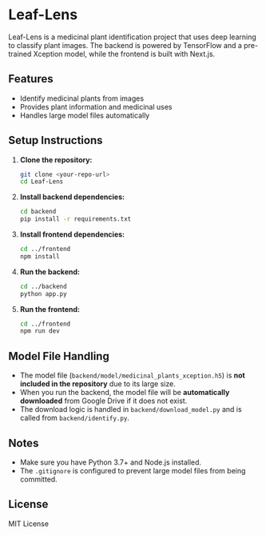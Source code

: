 # Leaf-Lens

Leaf-Lens is a medicinal plant identification project that uses deep learning to classify plant images. The backend is powered by TensorFlow and a pre-trained Xception model, while the frontend is built with Next.js.

## Features
- Identify medicinal plants from images
- Provides plant information and medicinal uses
- Handles large model files automatically

## Setup Instructions

1. **Clone the repository:**
   ```sh
   git clone <your-repo-url>
   cd Leaf-Lens
   ```

2. **Install backend dependencies:**
   ```sh
   cd backend
   pip install -r requirements.txt
   ```

3. **Install frontend dependencies:**
   ```sh
   cd ../frontend
   npm install
   ```

4. **Run the backend:**
   ```sh
   cd ../backend
   python app.py
   ```

5. **Run the frontend:**
   ```sh
   cd ../frontend
   npm run dev
   ```

## Model File Handling
- The model file (`backend/model/medicinal_plants_xception.h5`) is **not included in the repository** due to its large size.
- When you run the backend, the model file will be **automatically downloaded** from Google Drive if it does not exist.
- The download logic is handled in `backend/download_model.py` and is called from `backend/identify.py`.

## Notes
- Make sure you have Python 3.7+ and Node.js installed.
- The `.gitignore` is configured to prevent large model files from being committed.

## License
MIT License 